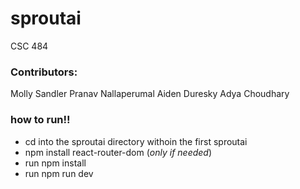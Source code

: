 # sproutai
CSC 484

### Contributors:
Molly Sandler
Pranav Nallaperumal
Aiden Duresky
Adya Choudhary


### how to run!!
- cd into the sproutai directory withoin the first sproutai
- npm install react-router-dom (*only if needed*)
- run npm install
- run npm run dev
